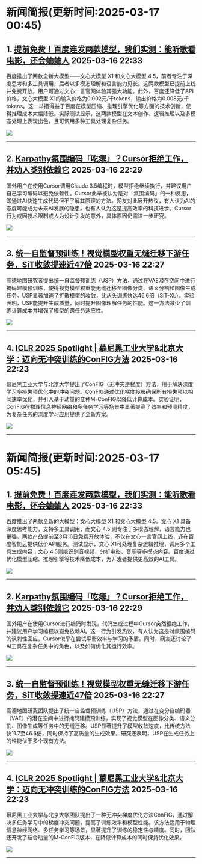 # 新闻简报(更新时间:2025-03-17 00:45)

## 1. [提前免费！百度连发两款模型，我们实测：能听歌看电影，还会蛐蛐人](https://www.jiqizhixin.com/articles/2025-03-16-8)   2025-03-16 22:33

百度推出了两款全新大模型——文心大模型 X1 和文心大模型 4.5，前者专注于深度思考和多工具调用，后者以多模态理解和语言能力见长。这两款模型已提前上线并免费开放，用户可通过文心一言官网体验其强大功能。此外，百度还降低了API价格，文心大模型 X1的输入价格为0.002元/千tokens，输出价格为0.008元/千tokens。这一举措得益于百度在模型压缩、推理引擎优化等方面的技术创新，使得推理成本大幅降低。实际测试显示，这两款模型在文本创作、逻辑推理以及多模态处理上表现出色，且可调用多种工具处理复杂任务。

![](https://image.jiqizhixin.com/uploads/editor/448ef088-2fe5-474f-b2c2-82172b3499d2/640.png)

---

## 2. [Karpathy氛围编码「吃瘪」？Cursor拒绝工作，并劝人类别依赖它](https://www.jiqizhixin.com/articles/2025-03-16-7)   2025-03-16 22:29

国外用户在使用Cursor调用Claude 3.5编程时，模型拒绝继续执行，并建议用户自己学习编码以避免依赖性。Cursor此举被认为是对「氛围编码」的一种反思，即通过AI快速生成代码但不了解其原理的方法。网友对此展开热议，有人认为AI的态度可能成为未来AI发展的隐患，也有人认为这是提高效率的科技进步。Cursor行为或因技术限制或人为设计引发的意外，具体原因仍需进一步研究。

![](https://image.jiqizhixin.com/uploads/editor/2367fad8-04d0-4902-a34b-e5acc410fcae/640.png)

---

## 3. [统一自监督预训练！视觉模型权重无缝迁移下游任务，SiT收敛提速近47倍](https://www.jiqizhixin.com/articles/2025-03-16-6)   2025-03-16 22:27

高德地图研究者提出统一自监督预训练（USP）方法，通过在VAE潜在空间中进行掩码建模预训练，使得视觉模型权重能无缝迁移至图像分类、语义分割和图像生成任务。USP显著加速了扩散模型的收敛，比从头训练快达46.6倍（SiT-XL）。实验表明，USP能提升生成质量，同时提升图像理解任务的性能。这一方法减少了训练计算成本并增强了模型的跨任务适应性。

![](https://image.jiqizhixin.com/uploads/editor/8ce033ad-f3b6-4d15-8155-86a9dba82ec6/640.png)

---

## 4. [ICLR 2025 Spotlight | 慕尼黑工业大学&北京大学：迈向无冲突训练的ConFIG方法](https://www.jiqizhixin.com/articles/2025-03-16-5)   2025-03-16 22:23

慕尼黑工业大学与北京大学提出了ConFIG（无冲突逆梯度）方法，用于解决深度学习多损失项优化中的冲突问题。ConFIG通过优化梯度投影确保所有损失项以相同速率优化，并引入基于动量的变种M-ConFIG以降低计算成本。实验证明，ConFIG在物理信息神经网络和多任务学习等场景中显著提高了效率和预测精度，为复杂任务的深度学习应用提供了全新方案。

![](https://image.jiqizhixin.com/uploads/editor/9cb51f88-10e7-4f8c-a03c-75fd0591179b/640.png)

---
# 新闻简报(更新时间:2025-03-17 05:45)

## 1. [提前免费！百度连发两款模型，我们实测：能听歌看电影，还会蛐蛐人](https://www.jiqizhixin.com/articles/2025-03-16-8)   2025-03-16 22:33

百度推出了两款全新的大模型：文心大模型 X1 和文心大模型 4.5。文心 X1 具备深度思考能力，支持多工具调用，而文心 4.5 则专注于多模态理解，语言能力也更强。两款产品提前至3月16日免费开放体验，不仅在文心一言官网上线，还在百度智能云提供低价API服务。测试显示，文心 X1可处理复杂逻辑推理，调用多个工具生成内容；文心 4.5则能识别音视频，分析电影、音乐等多模态内容。百度通过优化模型压缩、推理引擎等技术降低成本，为开发者提供更高效的AI工具。

![](https://image.jiqizhixin.com/uploads/editor/448ef088-2fe5-474f-b2c2-82172b3499d2/640.png)

---

## 2. [Karpathy氛围编码「吃瘪」？Cursor拒绝工作，并劝人类别依赖它](https://www.jiqizhixin.com/articles/2025-03-16-7)   2025-03-16 22:29

国外用户在使用Cursor进行编码时发现，代码生成过程中Cursor突然拒绝工作，并建议用户学习编程以避免依赖AI。这一行为引发热议，有人认为这是对氛围编码的讽刺性回应，Cursor似乎在尝试平衡效率与学习的矛盾。同时，网友还讨论了AI工具在复杂任务中的角色，以及如何优化其运行效率。

![](https://image.jiqizhixin.com/uploads/editor/2367fad8-04d0-4902-a34b-e5acc410fcae/640.png)

---

## 3. [统一自监督预训练！视觉模型权重无缝迁移下游任务，SiT收敛提速近47倍](https://www.jiqizhixin.com/articles/2025-03-16-6)   2025-03-16 22:27

高德地图研究团队提出了统一自监督预训练（USP）方法，通过在变分自编码器（VAE）的潜在空间中进行掩码建模预训练，实现了视觉模型在图像分类、语义分割、图像生成等任务中的无缝迁移。USP显著提升了模型收敛速度，比传统方法快11.7至46.6倍，同时保持了高质量的生成效果。研究还表明，USP在生成任务上的性能优于多个现有方法。

![](https://image.jiqizhixin.com/uploads/editor/b9fa8f04-4731-4001-b014-b0caaf83da5c/640.png)

---

## 4. [ICLR 2025 Spotlight | 慕尼黑工业大学&北京大学：迈向无冲突训练的ConFIG方法](https://www.jiqizhixin.com/articles/2025-03-16-5)   2025-03-16 22:23

慕尼黑工业大学与北京大学团队提出了一种无冲突梯度优化方法ConFIG，通过解决多任务学习中的梯度冲突问题，提高了训练效率和模型性能。该方法适用于物理信息神经网络、多任务学习等场景，显著提升了训练的稳定性与精度。同时，团队还开发了结合动量的M-ConFIG版本，在降低计算成本的同时保持优化效果。

![](https://image.jiqizhixin.com/uploads/editor/9cb51f88-10e7-4f8c-a03c-75fd0591179b/640.png)

---